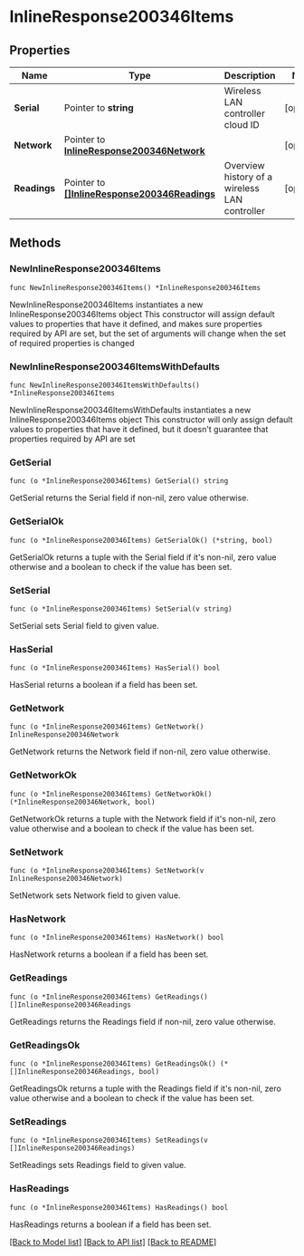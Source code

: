 # InlineResponse200346Items

## Properties

Name | Type | Description | Notes
------------ | ------------- | ------------- | -------------
**Serial** | Pointer to **string** | Wireless LAN controller cloud ID | [optional] 
**Network** | Pointer to [**InlineResponse200346Network**](InlineResponse200346Network.md) |  | [optional] 
**Readings** | Pointer to [**[]InlineResponse200346Readings**](InlineResponse200346Readings.md) | Overview history of a wireless LAN controller | [optional] 

## Methods

### NewInlineResponse200346Items

`func NewInlineResponse200346Items() *InlineResponse200346Items`

NewInlineResponse200346Items instantiates a new InlineResponse200346Items object
This constructor will assign default values to properties that have it defined,
and makes sure properties required by API are set, but the set of arguments
will change when the set of required properties is changed

### NewInlineResponse200346ItemsWithDefaults

`func NewInlineResponse200346ItemsWithDefaults() *InlineResponse200346Items`

NewInlineResponse200346ItemsWithDefaults instantiates a new InlineResponse200346Items object
This constructor will only assign default values to properties that have it defined,
but it doesn't guarantee that properties required by API are set

### GetSerial

`func (o *InlineResponse200346Items) GetSerial() string`

GetSerial returns the Serial field if non-nil, zero value otherwise.

### GetSerialOk

`func (o *InlineResponse200346Items) GetSerialOk() (*string, bool)`

GetSerialOk returns a tuple with the Serial field if it's non-nil, zero value otherwise
and a boolean to check if the value has been set.

### SetSerial

`func (o *InlineResponse200346Items) SetSerial(v string)`

SetSerial sets Serial field to given value.

### HasSerial

`func (o *InlineResponse200346Items) HasSerial() bool`

HasSerial returns a boolean if a field has been set.

### GetNetwork

`func (o *InlineResponse200346Items) GetNetwork() InlineResponse200346Network`

GetNetwork returns the Network field if non-nil, zero value otherwise.

### GetNetworkOk

`func (o *InlineResponse200346Items) GetNetworkOk() (*InlineResponse200346Network, bool)`

GetNetworkOk returns a tuple with the Network field if it's non-nil, zero value otherwise
and a boolean to check if the value has been set.

### SetNetwork

`func (o *InlineResponse200346Items) SetNetwork(v InlineResponse200346Network)`

SetNetwork sets Network field to given value.

### HasNetwork

`func (o *InlineResponse200346Items) HasNetwork() bool`

HasNetwork returns a boolean if a field has been set.

### GetReadings

`func (o *InlineResponse200346Items) GetReadings() []InlineResponse200346Readings`

GetReadings returns the Readings field if non-nil, zero value otherwise.

### GetReadingsOk

`func (o *InlineResponse200346Items) GetReadingsOk() (*[]InlineResponse200346Readings, bool)`

GetReadingsOk returns a tuple with the Readings field if it's non-nil, zero value otherwise
and a boolean to check if the value has been set.

### SetReadings

`func (o *InlineResponse200346Items) SetReadings(v []InlineResponse200346Readings)`

SetReadings sets Readings field to given value.

### HasReadings

`func (o *InlineResponse200346Items) HasReadings() bool`

HasReadings returns a boolean if a field has been set.


[[Back to Model list]](../README.md#documentation-for-models) [[Back to API list]](../README.md#documentation-for-api-endpoints) [[Back to README]](../README.md)


